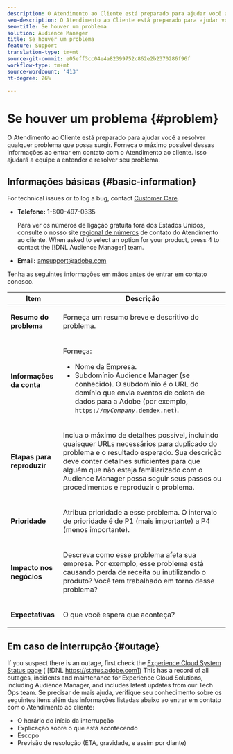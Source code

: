 ```yaml
---
description: O Atendimento ao Cliente está preparado para ajudar você a resolver qualquer problema que possa surgir. Forneça o máximo possível dessas informações ao entrar em contato com o Atendimento ao cliente. Isso ajudará a equipe a entender e resolver seu problema.
seo-description: O Atendimento ao Cliente está preparado para ajudar você a resolver qualquer problema que possa surgir. Forneça o máximo possível dessas informações ao entrar em contato com o Atendimento ao cliente. Isso ajudará a equipe a entender e resolver seu problema.
seo-title: Se houver um problema
solution: Audience Manager
title: Se houver um problema
feature: Support
translation-type: tm+mt
source-git-commit: e05eff3cc04e4a82399752c862e2b2370286f96f
workflow-type: tm+mt
source-wordcount: '413'
ht-degree: 26%

---
```



# Se houver um problema {#problem}

O Atendimento ao Cliente está preparado para ajudar você a resolver qualquer problema que possa surgir. Forneça o máximo possível dessas informações ao entrar em contato com o Atendimento ao cliente. Isso ajudará a equipe a entender e resolver seu problema.

## Informações básicas {#basic-information}

<!-- 

r_problem.xml

 -->

For technical issues or to log a bug, contact [Customer Care](https://helpx.adobe.com/marketing-cloud/contact-support.html).

* **Telefone:** 1-800-497-0335

   Para ver os números de ligação gratuita fora dos Estados Unidos, consulte o nosso site [regional de números](https://helpx.adobe.com/contact/dma-external/DMACustomeCareRegionalPhoneNumbers.html) de contato do Atendimento ao cliente. When asked to select an option for your product, press 4 to contact the [!DNL Audience Manager] team.

* **Email:** amsupport@adobe.com

Tenha as seguintes informações em mãos antes de entrar em contato conosco.

<table id="table_28E76031E2804265B1A48AB2659F68F0"> 
 <thead> 
  <tr> 
   <th colname="col1" class="entry"> Item </th> 
   <th colname="col2" class="entry"> Descrição </th> 
  </tr>
 </thead>
 <tbody> 
  <tr> 
   <td colname="col1"> <p><b>Resumo do problema</b> </p> </td> 
   <td colname="col2"> <p>Forneça um resumo breve e descritivo do problema. </p> </td> 
  </tr> 
  <tr> 
   <td colname="col1"> <p><b>Informações da conta</b> </p> </td> 
   <td colname="col2"> <p>Forneça: </p> <p> 
     <ul id="ul_6ACF6EF2165C4041A891FF36D78BBA63"> 
      <li id="li_86573CAAE8454BE6BDF44F9A8281FF95">Nome da Empresa. </li> 
      <li id="li_8259BB738BA84A13982A8E84BCF56B2A"><span class="keyword"> Subdomínio Audience Manager</span> (se conhecido). O subdomínio é o URL do domínio que envia eventos de coleta de dados para a <span class="keyword"> Adobe</span> (por exemplo, <code>https://<i>myCompany</i>.demdex.net</code>). </li> 
     </ul> </p> </td> 
  </tr> 
  <tr> 
   <td colname="col1"> <p><b>Etapas para reproduzir</b> </p> </td> 
   <td colname="col2"> <p>Inclua o máximo de detalhes possível, incluindo quaisquer URLs necessários para duplicado do problema e o resultado esperado. Sua descrição deve conter detalhes suficientes para que alguém que não esteja familiarizado com o <span class="keyword"> Audience Manager</span> possa seguir seus passos ou procedimentos e reproduzir o problema. </p> </td> 
  </tr> 
  <tr> 
   <td colname="col1"> <p><b>Prioridade</b> </p> </td> 
   <td colname="col2"> <p>Atribua prioridade a esse problema. O intervalo de prioridade é de P1 (mais importante) a P4 (menos importante). </p> </td> 
  </tr> 
  <tr> 
   <td colname="col1"> <p><b>Impacto nos negócios</b> </p> </td> 
   <td colname="col2"> <p>Descreva como esse problema afeta sua empresa. Por exemplo, esse problema está causando perda de receita ou inutilizando o produto? Você tem trabalhado em torno desse problema? </p> </td> 
  </tr> 
  <tr> 
   <td colname="col1"> <p><b>Expectativas</b> </p> </td> 
   <td colname="col2"> <p>O que você espera que aconteça? </p> </td> 
  </tr> 
 </tbody> 
</table>

## Em caso de interrupção {#outage}

If you suspect there is an outage, first check the [Experience Cloud System Status page](https://status.adobe.com) ( [!DNL https://status.adobe.com]) This has a record of all outages, incidents and maintenance for Experience Cloud Solutions, including Audience Manager, and includes latest updates from our Tech Ops team. Se precisar de mais ajuda, verifique seu conhecimento sobre os seguintes itens além das informações listadas abaixo ao entrar em contato com o Atendimento ao cliente:

* O horário do início da interrupção
* Explicação sobre o que está acontecendo
* Escopo
* Previsão de resolução (ETA, gravidade, e assim por diante)